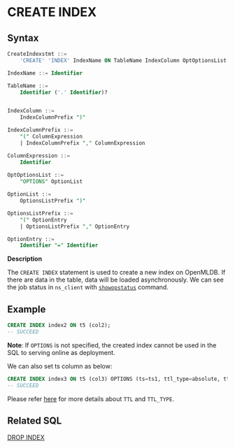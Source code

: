 # CREATE INDEX

## Syntax

```sql
CreateIndexstmt ::=
    'CREATE' 'INDEX' IndexName ON TableName IndexColumn OptOptionsList

IndexName ::= Identifier

TableName ::=
    Identifier ('.' Identifier)?


IndexColumn ::=
    IndexColumnPrefix ")"

IndexColumnPrefix ::=
    "(" ColumnExpression
    | IndexColumnPrefix "," ColumnExpression

ColumnExpression ::=
    Identifier
     
OptOptionsList ::=
    "OPTIONS" OptionList

OptionList ::=
    OptionsListPrefix ")"

OptionsListPrefix ::=
    "(" OptionEntry
    | OptionsListPrefix "," OptionEntry

OptionEntry ::=
    Identifier "=" Identifier

```

**Description**

The `CREATE INDEX` statement is used to create a new index on OpenMLDB. If there are data in the table, data will be loaded asynchronously. We can see the job status in `ns_client` with [`showopstatus`](../../../maintain/cli.md) command.

## **Example**
```SQL
CREATE INDEX index2 ON t5 (col2);
-- SUCCEED
```
**Note**: If `OPTIONS` is not specified, the created index cannot be used in the SQL to serving online as deployment.

We can also set ts column as below:
```SQL
CREATE INDEX index3 ON t5 (col3) OPTIONS (ts=ts1, ttl_type=absolute, ttl=30d);
-- SUCCEED
```
Please refer [here](./CREATE_TABLE_STATEMENT.md) for more details about `TTL` and `TTL_TYPE`.

## Related SQL

[DROP INDEX](./ddl/DROP_INDEX_STATEMENT.md)